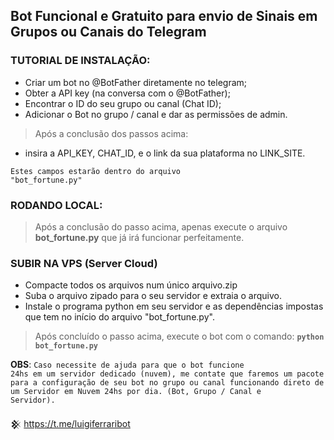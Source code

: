 ## Bot Funcional e Gratuito para envio de Sinais em Grupos ou Canais do Telegram

### TUTORIAL DE INSTALAÇÃO:

* Criar um bot no @BotFather diretamente no telegram;
* Obter a API key (na conversa com o @BotFather);
* Encontrar o ID do seu grupo ou canal (Chat ID);
* Adicionar o Bot no grupo / canal e dar as permissões de admin.

> Após a conclusão dos passos acima:
* insira a API_KEY, CHAT_ID, e o link da sua plataforma no LINK_SITE.

<code>Estes campos estarão dentro do arquivo "bot_fortune.py"</code>
### RODANDO LOCAL:
> Após a conclusão do passo acima, apenas execute o arquivo <b>bot_fortune.py</b> que já irá funcionar perfeitamente.

### SUBIR NA VPS (Server Cloud)

* Compacte todos os arquivos num único arquivo.zip 
* Suba o arquivo zipado para o seu servidor e extraia o arquivo.
* Instale o programa python em seu servidor e as dependências impostas que tem no início do arquivo "bot_fortune.py".

> Após concluído o passo acima, execute o bot com o comando: <b><code>python bot_fortune.py</code></b>

<b>OBS</b>: <code>Caso necessite de ajuda para que o bot funcione 24hs em um servidor dedicado (nuvem), me contate que faremos um pacote para a configuração de seu bot no grupo ou canal funcionando direto de um Servidor em Nuvem 24hs por dia. (Bot, Grupo / Canal e Servidor).</code>

𒆜 https://t.me/luigiferraribot
